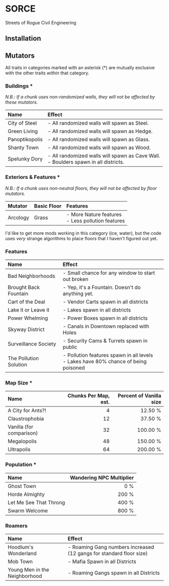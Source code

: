 # SORCE
Streets of Rogue Civil Engineering

## Installation



## Mutators

All traits in categories marked with an asterisk (*) are mutually exclusive with the other traits *within* that category.

### Buildings *

*N.B.: If a chunk uses non-randomized walls, they will not be affected by these mutators.*

|Name                           |Effect|
|:------------------------------|:-----|
|City of Steel                  |- All randomized walls will spawn as Steel.
|Green Living                   |- All randomized walls will spawn as Hedge.
|Panoptikopolis                 |- All randomized walls will spawn as Glass.
|Shanty Town                    |- All randomized walls will spawn as Wood.
|Spelunky Dory                  |- All randomized walls will spawn as Cave Wall.<br>- Boulders spawn in all districts.

### Exteriors & Features *

*N.B.: If a chunk uses non-neutral floors, they will not be affected by floor mutators.*

|Mutator                    |Basic Floor            |Features|
|:--------------------------|:----------------------|:-------|
|Arcology		            |Grass                  |- More Nature features<br>- Less pollution features

I'd like to get more mods working in this category (ice, water), but the code uses *very* strange algorithms to place floors that I haven't figured out yet.

### Features

|Name                           |Effect |
|:------------------------------|:------|
|Bad Neighborhoods              |- Small chance for any window to start out broken
|Brought Back Fountain          |- Yep, it's a Fountain. Doesn't do anything yet.
|Cart of the Deal               |- Vendor Carts spawn in all districts
|Lake it or Leave it            |- Lakes spawn in all districts
|Power Whelming                 |- Power Boxes spawn in all districts
|Skyway District                |- Canals in Downtown replaced with Holes
|Surveillance Society           |- Security Cams & Turrets spawn in public
|The Pollution Solution         |- Pollution features spawn in all levels<br>- Lakes have 80% chance of being poisoned

### Map Size *

|Name                           |Chunks Per Map, est.   |Percent of Vanilla size    |
|:------------------------------|----------------------:|--------------------------:|
|A City for Ants?!              |4                      |12.50 %                    |
|Claustrophobia                 |12                     |37.50 %                    |
|Vanilla (for comparison)       |32                     |100.00 %                   |
|Megalopolis                    |48                     |150.00 %                   |
|Ultrapolis                     |64                     |200.00 %                   |

### Population *

|Name                           |Wandering NPC Multiplier   |
|:------------------------------|--------------------------:|
|Ghost Town                     | 0 %
|Horde Almighty                 | 200 %
|Let Me See That Throng         | 400 %
|Swarm Welcome                  | 800 %

### Roamers

|Name                           |Effect|
|:------------------------------|:-----|
|Hoodlum's Wonderland           |- Roaming Gang numbers increased (12 gangs for standard floor size)
|Mob Town                       |- Mafia Spawn in all Districts
|Young Men in the Neighborhood  |- Roaming Gangs spawn in all Districts